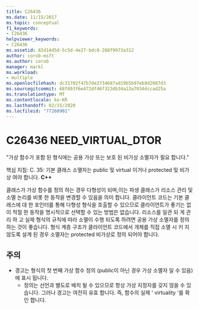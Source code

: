 ```yaml
---
title: C26436
ms.date: 11/15/2017
ms.topic: conceptual
f1_keywords:
- C26436
helpviewer_keywords:
- C26436
ms.assetid: 82d14d5d-5c5d-4e27-bdc8-268f9973a312
author: corob-msft
ms.author: corob
manager: markl
ms.workload:
- multiple
ms.openlocfilehash: dc31702f47b7de2734687ad19b5b97eb9d2087d3
ms.sourcegitcommit: 68f893f6e472df46f323db34a13a7034dccad25a
ms.translationtype: MT
ms.contentlocale: ko-KR
ms.lasthandoff: 02/15/2020
ms.locfileid: "77260901"
---
```

# <a name="c26436-need_virtual_dtor"></a>C26436 NEED_VIRTUAL_DTOR
"가상 함수가 포함 된 형식에는 공용 가상 또는 보호 된 비가상 소멸자가 필요 합니다."

핵심 지침: C. 35: 기본 클래스 소멸자는 public 및 virtual 이거나 protected 및 비가상 여야 합니다. **C++**

클래스가 가상 함수를 정의 하는 경우 다형성이 되며,이는 파생 클래스가 리소스 관리 및 소멸 논리를 비롯 한 동작을 변경할 수 있음을 의미 합니다. 클라이언트 코드는 기본 클래스에 대 한 포인터를 통해 다형성 형식을 호출할 수 있으므로 클라이언트가 좋기는 없이 적절 한 동작을 명시적으로 선택할 수 있는 방법은 없습니다. 리소스를 일관 되 게 관리 하 고 실제 형식의 규칙에 따라 소멸이 수행 되도록 하려면 공용 가상 소멸자를 정의 하는 것이 좋습니다. 형식 계층 구조가 클라이언트 코드에서 개체를 직접 소멸 시 키 지 않도록 설계 된 경우 소멸자는 protected 비가상로 정의 되어야 합니다.

## <a name="remarks"></a>주의
- 경고는 형식의 첫 번째 가상 함수 정의 (public이 아닌 경우 가상 소멸자 일 수 있음)에 표시 됩니다.
  - 정의는 선언과 별도로 배치 될 수 있으므로 항상 가상 지정자를 갖지 않을 수 있습니다. 그러나 경고는 여전히 유효 합니다. 즉, 함수의 실제 ' virtuality '를 확인 합니다.
